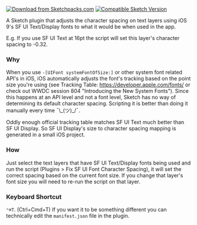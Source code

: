 [![Download from Sketchpacks.com](https://badges.sketchpacks.com/plugins/com.kylehickinson.sf-fix-fonts/version.svg)](https://api.sketchpacks.com/v1/plugins/com.kylehickinson.sf-fix-fonts/download) [![Compatible Sketch Version](https://badges.sketchpacks.com/plugins/com.kylehickinson.sf-fix-fonts/compatibility.svg)](https://sketchpacks.com/kylehickinson/Sketch-SF-UI-Font-Fixer)

A Sketch plugin that adjusts the character spacing on text layers using iOS 9's SF UI Text/Display fonts to what it would be when used in the app.

E.g. If you use SF UI Text at 16pt the script will set this layer's character spacing to -0.32.

### Why

When you use `-[UIFont systemFontOfSize:]` or other system font related API's in iOS, iOS automatically adjusts the font's tracking based on the point size you're using (see Tracking Table: https://developer.apple.com/fonts/ or check out WWDC session 804 "Introducing the New System Fonts"). Since this happens at an API level and not a font level, Sketch has no way of determining its default character spacing. Scripting it is better than doing it manually every time ¯\\\_(ツ)\_/¯.

Oddly enough official tracking table matches SF UI Text much better than SF UI Display. So SF UI Display's size to character spacing mapping is generated in a small iOS project.

### How

Just select the text layers that have SF UI Text/Display fonts being used and run the script (Plugins > Fix SF UI Font Character Spacing), it will set the correct spacing based on the current font size. If you change that layer's font size you will need to re-run the script on that layer.

### Keyboard Shortcut

`⌃⌘T`. (Ctrl+Cmd+T) If you want it to be something different you can technically edit the `manifest.json` file in the plugin.
